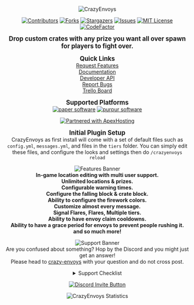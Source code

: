 <center><div align="center">

![CrazyEnvoys](https://raw.githubusercontent.com/Crazy-Crew/Branding/main/crazyenvoys/banner/webp/banner.webp)

[![Contributors][contributors-shield]][contributors-url]
[![Forks][forks-shield]][forks-url]
[![Stargazers][stars-shield]][stars-url]
[![Issues][issues-shield]][issues-url]
[![MIT License][license-shield]][license-url]
[![CodeFactor](https://www.codefactor.io/repository/github/crazy-crew/crazyenvoys/badge)](https://www.codefactor.io/repository/github/crazy-crew/crazyenvoys)

<big>**Drop custom crates with any prize you want all over spawn for players to fight over.**</big>

<big>**Quick Links**</big><br>
[Request Features](https://github.com/Crazy-Crew/CrazyEnvoys/issues)<br>
[Documentation](https://docs.crazycrew.us/docs/category/crazyenvoys)<br>
[Developer API](https://docs.crazycrew.us/docs/plugins/crazyenvoys/guides/api/intro)<br>
[Report Bugs](https://github.com/Crazy-Crew/CrazyEnvoys/issues)<br>
[Trello Board](https://trello.com/b/BGDNUdaj/crazyenvoys)

<big>**Supported Platforms**</big><br>
[![paper software](https://cdn.jsdelivr.net/npm/@intergrav/devins-badges@3/assets/compact-minimal/supported/paper_vector.svg)](https://papermc.io/)
[![purpur software](https://cdn.jsdelivr.net/npm/@intergrav/devins-badges@3/assets/compact-minimal/supported/purpur_vector.svg)](https://purpurmc.org/)

[![Partnered with ApexHosting](https://raw.githubusercontent.com/Crazy-Crew/Branding/main/apex-banner-transparent.webp)](https://billing.apexminecrafthosting.com/aff.php?aff=5511)

<big>**Initial Plugin Setup**</big><br>
CrazyEnvoys as first install will come with a set of default files such as `config.yml`, `messages.yml`, and files in the `tiers` folder.
You can simply edit these files, and configure the looks and settings then do `/crazyenvoys reload`<br>

![Features Banner](https://raw.githubusercontent.com/Crazy-Crew/Branding/main/crazyenvoys/banner/webp/features.webp)<br>
**In-game location editing with multi user support.**<br>
**Unlimited locations & prizes.**<br>
**Configurable warning times.**<br>
**Configure the falling block & crate block.**<br>
**Ability to configure the firework colors.**<br>
**Customize almost every message.**<br>
**Signal Flares, Flares, Multiple tiers.**<br>
**Ability to have envoy claim cooldowns.**<br>
**Ability to have a grace period for envoys to prevent people rushing it.**<br>
**and so much more!**

![Support Banner](https://raw.githubusercontent.com/Crazy-Crew/Branding/main/crazyenvoys/banner/webp/support.webp)<br>
Are you confused about something? Hop by the Discord and you might just get an answer!<br>
Please head to [crazy-envoys](https://discord.com/channels/182615261403283459/255937811428016130) with your question and do not cross post.<br>

<details>
<summary>Support Checklist</summary>

Please check to make sure that your question wasn't asked before, You can use `Ctrl+F` on Discord to look for past conversations.<br>
Describe your issue in detail, Don't just make it a bread crumb trail that has to be questioned out of you.<br>
Plugin Version i.e. `CrazyEnvoys 3.3` **LATEST DOES NOT COUNT**<br>
Server Version & Server Type i.e. `Paper 1.21.1` or `Purpur 1.21.1` **LATEST DOES NOT COUNT**<br>
Send any console errors or files you have through https://mclo.gs/ - (We don't own the website, You have to copy the link and send it.)<br>

</details>

<!--[![Discord](https://discord.com/api/guilds/182615261403283459/widget.png?style=banner2)](https://discord.gg/badbones-s-live-chat-182615261403283459)<br>-->
[![Discord Invite Button](https://cdn.jsdelivr.net/npm/@intergrav/devins-badges@3/assets/cozy/social/discord-plural_vector.svg)](https://discord.gg/badbones-s-live-chat-182615261403283459)
</div>

![CrazyEnvoys Statistics](https://bstats.org/signatures/bukkit/CrazyEnvoy.svg)
</center>

[contributors-shield]: https://img.shields.io/github/contributors/Crazy-Crew/CrazyEnvoys.svg?style=flat&logo=appveyor
[contributors-url]: https://github.com/Crazy-Crew/CrazyEnvoys/graphs/contributors
[forks-shield]: https://img.shields.io/github/forks/Crazy-Crew/CrazyEnvoys.svg?style=flat&logo=appveyor
[forks-url]: https://github.com/Crazy-Crew/CrazyEnvoys/network/members
[stars-shield]: https://img.shields.io/github/stars/Crazy-Crew/CrazyEnvoys.svg?style=flat&logo=appveyor
[stars-url]: https://github.com/Crazy-Crew/CrazyEnvoys/stargazers
[issues-shield]: https://img.shields.io/github/issues/Crazy-Crew/CrazyEnvoys.svg?style=flat&logo=appveyor
[issues-url]: https://github.com/Crazy-Crew/CrazyEnvoys/issues
[license-shield]: https://img.shields.io/github/license/Crazy-Crew/CrazyEnvoys.svg?style=flat&logo=appveyor
[license-url]: https://github.com/Crazy-Crew/CrazyEnvoys/blob/main/LICENSE